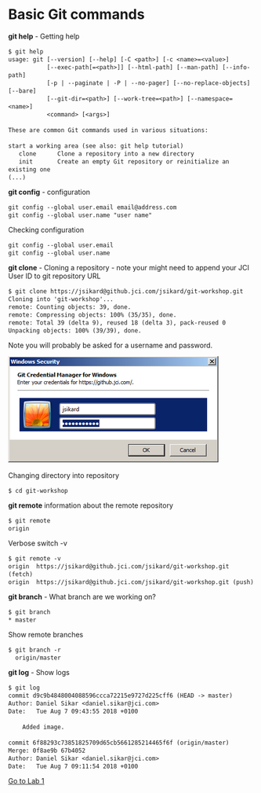 # Basic Git commands

**git help** - Getting help
```
$ git help
usage: git [--version] [--help] [-C <path>] [-c <name>=<value>]
           [--exec-path[=<path>]] [--html-path] [--man-path] [--info-path]
           [-p | --paginate | -P | --no-pager] [--no-replace-objects] [--bare]
           [--git-dir=<path>] [--work-tree=<path>] [--namespace=<name>]
           <command> [<args>]

These are common Git commands used in various situations:

start a working area (see also: git help tutorial)
   clone      Clone a repository into a new directory
   init       Create an empty Git repository or reinitialize an existing one
(...)
```

**git config** - configuration
```
git config --global user.email email@address.com
git config --global user.name "user name"
```

Checking configuration
```
git config --global user.email
git config --global user.name
```

**git clone** - Cloning a repository - note your might need to append your JCI User ID to git repository URL

```
$ git clone https://jsikard@github.jci.com/jsikard/git-workshop.git
Cloning into 'git-workshop'...
remote: Counting objects: 39, done.
remote: Compressing objects: 100% (35/35), done.
remote: Total 39 (delta 9), reused 18 (delta 3), pack-reused 0
Unpacking objects: 100% (39/39), done.
```

Note you will probably be asked for a username and password.  

![Authentication](../images/authenticating.png)

Changing directory into repository
```
$ cd git-workshop
```

**git remote** information about the remote repository
```
$ git remote
origin
```

Verbose switch -v
```
$ git remote -v
origin  https://jsikard@github.jci.com/jsikard/git-workshop.git (fetch)
origin  https://jsikard@github.jci.com/jsikard/git-workshop.git (push)
```

**git branch** - What branch are we working on?
```
$ git branch
* master
```

Show remote branches
```
$ git branch -r
  origin/master
```

**git log** - Show logs
```
$ git log
commit d9c9b4848004088596ccca72215e9727d225cff6 (HEAD -> master)
Author: Daniel Sikar <daniel.sikar@jci.com>
Date:   Tue Aug 7 09:43:55 2018 +0100

    Added image.

commit 6f88293c73851825709d65cb5661285214465f6f (origin/master)
Merge: 0f8ae9b 67b4052
Author: Daniel Sikar <daniel.sikar@jci.com>
Date:   Tue Aug 7 09:11:54 2018 +0100
```

[Go to Lab 1](lab1.md)





